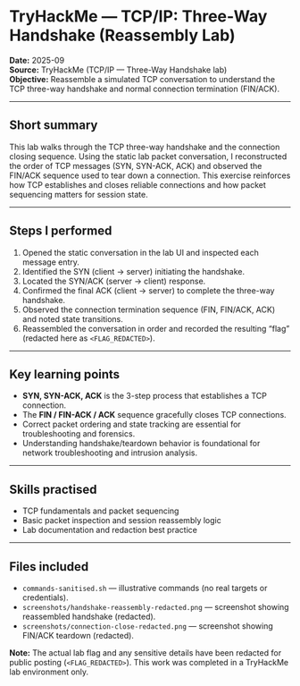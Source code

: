# TryHackMe — TCP/IP: Three-Way Handshake (Reassembly Lab)

**Date:** 2025-09  
**Source:** TryHackMe (TCP/IP — Three-Way Handshake lab)  
**Objective:** Reassemble a simulated TCP conversation to understand the TCP three-way handshake and normal connection termination (FIN/ACK).

---

## Short summary
This lab walks through the TCP three-way handshake and the connection closing sequence. Using the static lab packet conversation, I reconstructed the order of TCP messages (SYN, SYN-ACK, ACK) and observed the FIN/ACK sequence used to tear down a connection. This exercise reinforces how TCP establishes and closes reliable connections and how packet sequencing matters for session state.

---

## Steps I performed
1. Opened the static conversation in the lab UI and inspected each message entry.  
2. Identified the SYN (client → server) initiating the handshake.  
3. Located the SYN/ACK (server → client) response.  
4. Confirmed the final ACK (client → server) to complete the three-way handshake.  
5. Observed the connection termination sequence (FIN, FIN/ACK, ACK) and noted state transitions.  
6. Reassembled the conversation in order and recorded the resulting “flag” (redacted here as `<FLAG_REDACTED>`).

---

## Key learning points
- **SYN, SYN-ACK, ACK** is the 3-step process that establishes a TCP connection.  
- The **FIN / FIN-ACK / ACK** sequence gracefully closes TCP connections.  
- Correct packet ordering and state tracking are essential for troubleshooting and forensics.  
- Understanding handshake/teardown behavior is foundational for network troubleshooting and intrusion analysis.

---

## Skills practised
- TCP fundamentals and packet sequencing  
- Basic packet inspection and session reassembly logic  
- Lab documentation and redaction best practice

---

## Files included
- `commands-sanitised.sh` — illustrative commands (no real targets or credentials).  
- `screenshots/handshake-reassembly-redacted.png` — screenshot showing reassembled handshake (redacted).  
- `screenshots/connection-close-redacted.png` — screenshot showing FIN/ACK teardown (redacted).

**Note:** The actual lab flag and any sensitive details have been redacted for public posting (`<FLAG_REDACTED>`). This work was completed in a TryHackMe lab environment only.
